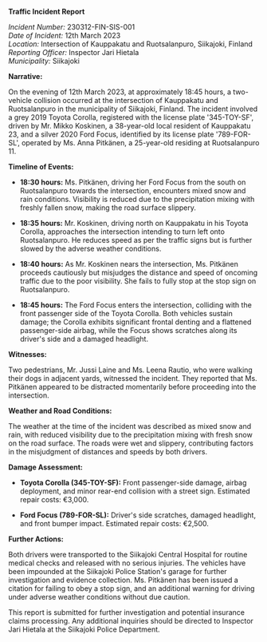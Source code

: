 **Traffic Incident Report**

*Incident Number:* 230312-FIN-SIS-001  
*Date of Incident:* 12th March 2023  
*Location:* Intersection of Kauppakatu and Ruotsalanpuro, Siikajoki, Finland  
*Reporting Officer:* Inspector Jari Hietala  
*Municipality:* Siikajoki  

**Narrative:**

On the evening of 12th March 2023, at approximately 18:45 hours, a two-vehicle collision occurred at the intersection of Kauppakatu and Ruotsalanpuro in the municipality of Siikajoki, Finland. The incident involved a grey 2019 Toyota Corolla, registered with the license plate '345-TOY-SF', driven by Mr. Mikko Koskinen, a 38-year-old local resident of Kauppakatu 23, and a silver 2020 Ford Focus, identified by its license plate '789-FOR-SL', operated by Ms. Anna Pitkänen, a 25-year-old residing at Ruotsalanpuro 11.

**Timeline of Events:**

- **18:30 hours:** Ms. Pitkänen, driving her Ford Focus from the south on Ruotsalanpuro towards the intersection, encounters mixed snow and rain conditions. Visibility is reduced due to the precipitation mixing with freshly fallen snow, making the road surface slippery.

- **18:35 hours:** Mr. Koskinen, driving north on Kauppakatu in his Toyota Corolla, approaches the intersection intending to turn left onto Ruotsalanpuro. He reduces speed as per the traffic signs but is further slowed by the adverse weather conditions.

- **18:40 hours:** As Mr. Koskinen nears the intersection, Ms. Pitkänen proceeds cautiously but misjudges the distance and speed of oncoming traffic due to the poor visibility. She fails to fully stop at the stop sign on Ruotsalanpuro.

- **18:45 hours:** The Ford Focus enters the intersection, colliding with the front passenger side of the Toyota Corolla. Both vehicles sustain damage; the Corolla exhibits significant frontal denting and a flattened passenger-side airbag, while the Focus shows scratches along its driver's side and a damaged headlight.

**Witnesses:**

Two pedestrians, Mr. Jussi Laine and Ms. Leena Rautio, who were walking their dogs in adjacent yards, witnessed the incident. They reported that Ms. Pitkänen appeared to be distracted momentarily before proceeding into the intersection.

**Weather and Road Conditions:**

The weather at the time of the incident was described as mixed snow and rain, with reduced visibility due to the precipitation mixing with fresh snow on the road surface. The roads were wet and slippery, contributing factors in the misjudgment of distances and speeds by both drivers.

**Damage Assessment:**

- **Toyota Corolla (345-TOY-SF):** Front passenger-side damage, airbag deployment, and minor rear-end collision with a street sign. Estimated repair costs: €3,000.

- **Ford Focus (789-FOR-SL):** Driver's side scratches, damaged headlight, and front bumper impact. Estimated repair costs: €2,500.

**Further Actions:**

Both drivers were transported to the Siikajoki Central Hospital for routine medical checks and released with no serious injuries. The vehicles have been impounded at the Siikajoki Police Station's garage for further investigation and evidence collection. Ms. Pitkänen has been issued a citation for failing to obey a stop sign, and an additional warning for driving under adverse weather conditions without due caution.

This report is submitted for further investigation and potential insurance claims processing. Any additional inquiries should be directed to Inspector Jari Hietala at the Siikajoki Police Department.